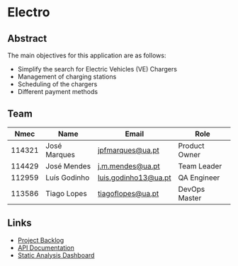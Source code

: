 # Electro

## Abstract

The main objectives for this application are as follows:
- Simplify the search for Electric Vehicles (VE) Chargers
- Management of charging stations
- Scheduling of the chargers
- Different payment methods


## Team

| Nmec   | Name          | Email                  | Role              |
| ------ | ------------- | ---------------------- | ----------------- |
| 114321 | José Marques  | <jpfmarques@ua.pt>     | Product Owner     |
| 114429 | José Mendes   | <j.m.mendes@ua.pt>     | Team Leader       |
| 112959 | Luís Godinho  | <luis.godinho13@ua.pt> | QA Engineer       |
| 113586 | Tiago Lopes   | <tiagoflopes@ua.pt>    | DevOps Master     |

## Links

- [Project Backlog](https://deti-tqs-03.atlassian.net/jira/software/projects/SCRUM/boards/1/backlog)
- [API Documentation](#)
- [Static Analysis Dashboard](#)
